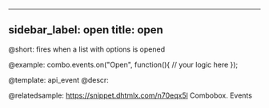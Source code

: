 
---
sidebar_label: open
title: open
---          

@short:
fires when a list with options is opened



@example:
combo.events.on("Open", function(){
    // your logic here
});


@template: api_event
@descr:

@relatedsample: https://snippet.dhtmlx.com/n70eqx5l	Combobox. Events

